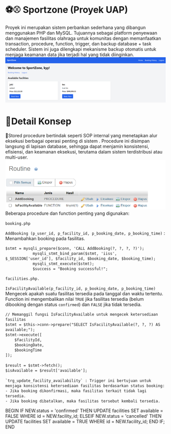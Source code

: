 # ⚽⚾ Sportzone (Proyek UAP)
Proyek ini merupakan sistem perbankan sederhana yang dibangun menggunakan PHP dan MySQL. Tujuannya sebagai platform penyewaan dan manajemen fasilitas olahraga untuk komunitas dengan memanfaatkan transaction, procedure, function, trigger, dan backup database + task scheduler. Sistem ini juga dilengkapi mekanisme backup otomatis untuk menjaga keamanan data jika terjadi hal yang tidak diinginkan.
<img src="https://github.com/slabkim/sportzone/blob/main/imgAset/dashboard.png" >

<h1>📌Detail Konsep</h1>
👣Stored procedure bertindak seperti SOP internal yang menetapkan alur eksekusi berbagai operasi penting di sistem . Procedure ini disimpan langsung di lapisan database, sehingga dapat menjamin konsistensi, efisiensi, dan keamanan eksekusi, terutama dalam sistem terdistribusi atau multi-user.
<img src="https://github.com/slabkim/sportzone/blob/main/imgAset/routine.png" >
Beberapa procedure dan function penting yang digunakan:

`booking.php`


`AddBooking (p_user_id, p_facility_id, p_booking_date, p_booking_time)` : Menambahkan booking pada fasilitas.

```
$stmt = mysqli_prepare($conn, 'CALL AddBooking(?, ?, ?, ?)');
            mysqli_stmt_bind_param($stmt, 'iiss', $_SESSION['user_id'], $facility_id, $booking_date, $booking_time);
            mysqli_stmt_execute($stmt);
            $success = "Booking successful!";
```
 

`facilities.php.`

`IsFacilityAvailable(p_facility_id, p_booking_date, p_booking_time)`
  Mengecek apakah suatu fasilitas tersedia pada tanggal dan waktu tertentu.  
  Function ini mengembalikan nilai `TRUE` jika fasilitas tersedia (belum dibooking dengan status `confirmed`) dan `FALSE` jika tidak tersedia.

```
// Memanggil fungsi IsFacilityAvailable untuk mengecek ketersediaan fasilitas
$stmt = $this->conn->prepare("SELECT IsFacilityAvailable(?, ?, ?) AS available;");
$stmt->execute([
    $facilityId,
    $bookingDate,
    $bookingTime
]);

$result = $stmt->fetch();
$isAvailable = $result['available'];

`trg_update_facility_availability` : Trigger ini bertujuan untuk menjaga konsistensi ketersediaan fasilitas berdasarkan status booking:
- Jika booking dikonfirmasi, maka fasilitas terkait tidak lagi tersedia.
- Jika booking dibatalkan, maka fasilitas tersebut kembali tersedia.

``` 
BEGIN
    IF NEW.status = 'confirmed' THEN
        UPDATE facilities SET available = FALSE WHERE id = NEW.facility_id;
    ELSEIF NEW.status = 'cancelled' THEN
        UPDATE facilities SET available = TRUE WHERE id = NEW.facility_id;
    END IF;
END
```
